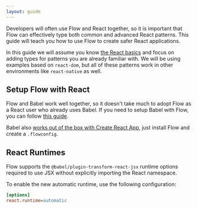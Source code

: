 ```yaml
---
layout: guide
---
```


Developers will often use Flow and React together, so it is important that Flow
can effectively type both common and advanced React patterns. This guide will
teach you how to use Flow to create safer React applications.

In this guide we will assume you know [the React basics][] and focus on adding
types for patterns you are already familiar with. We will be using examples
based on `react-dom`, but all of these patterns work in other environments
like `react-native` as well.

[the React basics]: https://facebook.github.io/react/docs/hello-world.html

## Setup Flow with React <a class="toc" id="toc-setup-flow-with-react" href="#toc-setup-flow-with-react"></a>

Flow and Babel work well together, so it doesn't take much to adopt Flow as a
React user who already uses Babel. If you need to setup Babel with Flow, you can
follow [this guide](../tools/babel/).

Babel also
[works out of the box with Create React App](../tools/create-react-app/),
just install Flow and create a `.flowconfig`.

## React Runtimes

Flow supports the `@babel/plugin-transform-react-jsx` runtime options required
to use JSX without explicitly importing the React namespace.

To enable the new automatic runtime, use the following configuration:

```ini
[options]
react.runtime=automatic
```
